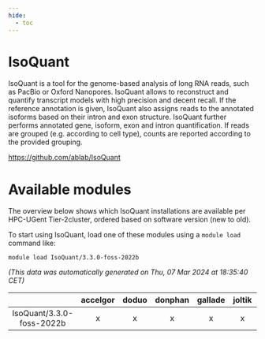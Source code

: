 ```yaml
---
hide:
  - toc
---
```


IsoQuant
========


IsoQuant is a tool for the genome-based analysis of long RNA reads, such as PacBio or Oxford Nanopores. IsoQuant allows to reconstruct and quantify transcript models with high precision and decent recall. If the reference annotation is given, IsoQuant also assigns reads to the annotated isoforms based on their intron and exon structure. IsoQuant further performs annotated gene, isoform, exon and intron quantification. If reads are grouped (e.g. according to cell type), counts are reported according to the provided grouping.

https://github.com/ablab/IsoQuant
# Available modules


The overview below shows which IsoQuant installations are available per HPC-UGent Tier-2cluster, ordered based on software version (new to old).

To start using IsoQuant, load one of these modules using a `module load` command like:

```shell
module load IsoQuant/3.3.0-foss-2022b
```

*(This data was automatically generated on Thu, 07 Mar 2024 at 18:35:40 CET)*  

| |accelgor|doduo|donphan|gallade|joltik|skitty|
| :---: | :---: | :---: | :---: | :---: | :---: | :---: |
|IsoQuant/3.3.0-foss-2022b|x|x|x|x|x|x|
